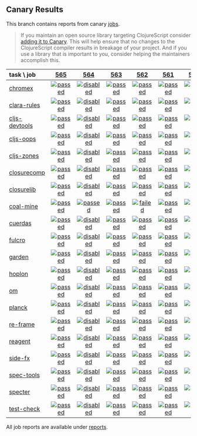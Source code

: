 ## Canary Results

This branch contains reports from canary [jobs](https://github.com/cljs-oss/canary/tree/jobs).

> If you maintain an open source library targeting ClojureScript consider [adding it to Canary](https://github.com/cljs-oss/canary/tree/master#how-to-participate). This will help ensure that no changes to the ClojureScript compiler results in breakage of your project. And if you use a library that is important to you, consider helping the maintainers accomplish this.

[//]: # (begin_overview_table)

| task \ job | <a href="reports/2018/09/08/job-000565-1.10.415-fc66a5a" title="job #565 finished on 2018-09-08">565</a> | <a href="reports/2018/09/07/job-000564-1.10.415-fc66a5a" title="job #564 finished on 2018-09-07">564</a> | <a href="reports/2018/09/07/job-000563-1.10.414-0598b93" title="job #563 finished on 2018-09-07">563</a> | <a href="reports/2018/09/06/job-000562-1.10.416-1d57847" title="job #562 finished on 2018-09-06">562</a> | <a href="reports/2018/09/06/job-000561-1.10.406-4f37076" title="job #561 finished on 2018-09-06">561</a> | <a href="reports/2018/09/05/job-000560-1.10.438-687caa9" title="job #560 finished on 2018-09-05">560</a> | <a href="reports/2018/09/05/job-000559-1.10.406-4f37076" title="job #559 finished on 2018-09-05">559</a> | <a href="reports/2018/09/05/job-000558-1.10.437-38590e6" title="job #558 finished on 2018-09-05">558</a> | <a href="reports/2018/09/04/job-000557-1.10.407-e0b06e3" title="job #557 finished on 2018-09-04">557</a> | <a href="reports/2018/09/04/job-000556-1.10.407-24dd03d" title="job #556 finished on 2018-09-04">556</a> |
| :--- | :---: | :---: | :---: | :---: | :---: | :---: | :---: | :---: | :---: | :---: |
| [chromex](https://github.com/binaryage/chromex) | <a href="reports/2018/09/08/job-000565-1.10.415-fc66a5a#-chromex"><img title="passed" src="http://box.binaryage.com/s-passed.svg"><a> | <a href="reports/2018/09/07/job-000564-1.10.415-fc66a5a#-chromex"><img title="disabled" src="http://box.binaryage.com/s-disabled.svg"><a> | <a href="reports/2018/09/07/job-000563-1.10.414-0598b93#-chromex"><img title="passed" src="http://box.binaryage.com/s-passed.svg"><a> | <a href="reports/2018/09/06/job-000562-1.10.416-1d57847#-chromex"><img title="passed" src="http://box.binaryage.com/s-passed.svg"><a> | <a href="reports/2018/09/06/job-000561-1.10.406-4f37076#-chromex"><img title="passed" src="http://box.binaryage.com/s-passed.svg"><a> | <a href="reports/2018/09/05/job-000560-1.10.438-687caa9#-chromex"><img title="passed" src="http://box.binaryage.com/s-passed.svg"><a> | <a href="reports/2018/09/05/job-000559-1.10.406-4f37076#-chromex"><img title="passed" src="http://box.binaryage.com/s-passed.svg"><a> | <a href="reports/2018/09/05/job-000558-1.10.437-38590e6#-chromex"><img title="passed" src="http://box.binaryage.com/s-passed.svg"><a> | <a href="reports/2018/09/04/job-000557-1.10.407-e0b06e3#-chromex"><img title="passed" src="http://box.binaryage.com/s-passed.svg"><a> | <a href="reports/2018/09/04/job-000556-1.10.407-24dd03d#-chromex"><img title="passed" src="http://box.binaryage.com/s-passed.svg"><a> |
| [clara-rules](https://github.com/cerner/clara-rules) | <a href="reports/2018/09/08/job-000565-1.10.415-fc66a5a#-clara-rules"><img title="passed" src="http://box.binaryage.com/s-passed.svg"><a> | <a href="reports/2018/09/07/job-000564-1.10.415-fc66a5a#-clara-rules"><img title="disabled" src="http://box.binaryage.com/s-disabled.svg"><a> | <a href="reports/2018/09/07/job-000563-1.10.414-0598b93#-clara-rules"><img title="passed" src="http://box.binaryage.com/s-passed.svg"><a> | <a href="reports/2018/09/06/job-000562-1.10.416-1d57847#-clara-rules"><img title="passed" src="http://box.binaryage.com/s-passed.svg"><a> | <a href="reports/2018/09/06/job-000561-1.10.406-4f37076#-clara-rules"><img title="passed" src="http://box.binaryage.com/s-passed.svg"><a> | <a href="reports/2018/09/05/job-000560-1.10.438-687caa9#-clara-rules"><img title="passed" src="http://box.binaryage.com/s-passed.svg"><a> | <a href="reports/2018/09/05/job-000559-1.10.406-4f37076#-clara-rules"><img title="passed" src="http://box.binaryage.com/s-passed.svg"><a> | <a href="reports/2018/09/05/job-000558-1.10.437-38590e6#-clara-rules"><img title="passed" src="http://box.binaryage.com/s-passed.svg"><a> | <a href="reports/2018/09/04/job-000557-1.10.407-e0b06e3#-clara-rules"><img title="passed" src="http://box.binaryage.com/s-passed.svg"><a> | <a href="reports/2018/09/04/job-000556-1.10.407-24dd03d#-clara-rules"><img title="passed" src="http://box.binaryage.com/s-passed.svg"><a> |
| [cljs-devtools](https://github.com/binaryage/cljs-devtools) | <a href="reports/2018/09/08/job-000565-1.10.415-fc66a5a#-cljs-devtools"><img title="passed" src="http://box.binaryage.com/s-passed.svg"><a> | <a href="reports/2018/09/07/job-000564-1.10.415-fc66a5a#-cljs-devtools"><img title="disabled" src="http://box.binaryage.com/s-disabled.svg"><a> | <a href="reports/2018/09/07/job-000563-1.10.414-0598b93#-cljs-devtools"><img title="passed" src="http://box.binaryage.com/s-passed.svg"><a> | <a href="reports/2018/09/06/job-000562-1.10.416-1d57847#-cljs-devtools"><img title="passed" src="http://box.binaryage.com/s-passed.svg"><a> | <a href="reports/2018/09/06/job-000561-1.10.406-4f37076#-cljs-devtools"><img title="passed" src="http://box.binaryage.com/s-passed.svg"><a> | <a href="reports/2018/09/05/job-000560-1.10.438-687caa9#-cljs-devtools"><img title="passed" src="http://box.binaryage.com/s-passed.svg"><a> | <a href="reports/2018/09/05/job-000559-1.10.406-4f37076#-cljs-devtools"><img title="passed" src="http://box.binaryage.com/s-passed.svg"><a> | <a href="reports/2018/09/05/job-000558-1.10.437-38590e6#-cljs-devtools"><img title="passed" src="http://box.binaryage.com/s-passed.svg"><a> | <a href="reports/2018/09/04/job-000557-1.10.407-e0b06e3#-cljs-devtools"><img title="passed" src="http://box.binaryage.com/s-passed.svg"><a> | <a href="reports/2018/09/04/job-000556-1.10.407-24dd03d#-cljs-devtools"><img title="passed" src="http://box.binaryage.com/s-passed.svg"><a> |
| [cljs-oops](https://github.com/binaryage/cljs-oops) | <a href="reports/2018/09/08/job-000565-1.10.415-fc66a5a#-cljs-oops"><img title="passed" src="http://box.binaryage.com/s-passed.svg"><a> | <a href="reports/2018/09/07/job-000564-1.10.415-fc66a5a#-cljs-oops"><img title="disabled" src="http://box.binaryage.com/s-disabled.svg"><a> | <a href="reports/2018/09/07/job-000563-1.10.414-0598b93#-cljs-oops"><img title="passed" src="http://box.binaryage.com/s-passed.svg"><a> | <a href="reports/2018/09/06/job-000562-1.10.416-1d57847#-cljs-oops"><img title="passed" src="http://box.binaryage.com/s-passed.svg"><a> | <a href="reports/2018/09/06/job-000561-1.10.406-4f37076#-cljs-oops"><img title="passed" src="http://box.binaryage.com/s-passed.svg"><a> | <a href="reports/2018/09/05/job-000560-1.10.438-687caa9#-cljs-oops"><img title="passed" src="http://box.binaryage.com/s-passed.svg"><a> | <a href="reports/2018/09/05/job-000559-1.10.406-4f37076#-cljs-oops"><img title="passed" src="http://box.binaryage.com/s-passed.svg"><a> | <a href="reports/2018/09/05/job-000558-1.10.437-38590e6#-cljs-oops"><img title="passed" src="http://box.binaryage.com/s-passed.svg"><a> | <a href="reports/2018/09/04/job-000557-1.10.407-e0b06e3#-cljs-oops"><img title="passed" src="http://box.binaryage.com/s-passed.svg"><a> | <a href="reports/2018/09/04/job-000556-1.10.407-24dd03d#-cljs-oops"><img title="passed" src="http://box.binaryage.com/s-passed.svg"><a> |
| [cljs-zones](https://github.com/binaryage/cljs-zones) | <a href="reports/2018/09/08/job-000565-1.10.415-fc66a5a#-cljs-zones"><img title="passed" src="http://box.binaryage.com/s-passed.svg"><a> | <a href="reports/2018/09/07/job-000564-1.10.415-fc66a5a#-cljs-zones"><img title="disabled" src="http://box.binaryage.com/s-disabled.svg"><a> | <a href="reports/2018/09/07/job-000563-1.10.414-0598b93#-cljs-zones"><img title="passed" src="http://box.binaryage.com/s-passed.svg"><a> | <a href="reports/2018/09/06/job-000562-1.10.416-1d57847#-cljs-zones"><img title="passed" src="http://box.binaryage.com/s-passed.svg"><a> | <a href="reports/2018/09/06/job-000561-1.10.406-4f37076#-cljs-zones"><img title="passed" src="http://box.binaryage.com/s-passed.svg"><a> | <a href="reports/2018/09/05/job-000560-1.10.438-687caa9#-cljs-zones"><img title="passed" src="http://box.binaryage.com/s-passed.svg"><a> | <a href="reports/2018/09/05/job-000559-1.10.406-4f37076#-cljs-zones"><img title="passed" src="http://box.binaryage.com/s-passed.svg"><a> | <a href="reports/2018/09/05/job-000558-1.10.437-38590e6#-cljs-zones"><img title="passed" src="http://box.binaryage.com/s-passed.svg"><a> | <a href="reports/2018/09/04/job-000557-1.10.407-e0b06e3#-cljs-zones"><img title="passed" src="http://box.binaryage.com/s-passed.svg"><a> | <a href="reports/2018/09/04/job-000556-1.10.407-24dd03d#-cljs-zones"><img title="passed" src="http://box.binaryage.com/s-passed.svg"><a> |
| [closurecomp](https://github.com/mfikes/closurecomp) | <a href="reports/2018/09/08/job-000565-1.10.415-fc66a5a#-closurecomp"><img title="passed" src="http://box.binaryage.com/s-passed.svg"><a> | <a href="reports/2018/09/07/job-000564-1.10.415-fc66a5a#-closurecomp"><img title="disabled" src="http://box.binaryage.com/s-disabled.svg"><a> | <a href="reports/2018/09/07/job-000563-1.10.414-0598b93#-closurecomp"><img title="passed" src="http://box.binaryage.com/s-passed.svg"><a> | <a href="reports/2018/09/06/job-000562-1.10.416-1d57847#-closurecomp"><img title="passed" src="http://box.binaryage.com/s-passed.svg"><a> | <a href="reports/2018/09/06/job-000561-1.10.406-4f37076#-closurecomp"><img title="passed" src="http://box.binaryage.com/s-passed.svg"><a> | <a href="reports/2018/09/05/job-000560-1.10.438-687caa9#-closurecomp"><img title="passed" src="http://box.binaryage.com/s-passed.svg"><a> | <a href="reports/2018/09/05/job-000559-1.10.406-4f37076#-closurecomp"><img title="passed" src="http://box.binaryage.com/s-passed.svg"><a> | <a href="reports/2018/09/05/job-000558-1.10.437-38590e6#-closurecomp"><img title="passed" src="http://box.binaryage.com/s-passed.svg"><a> | <a href="reports/2018/09/04/job-000557-1.10.407-e0b06e3#-closurecomp"><img title="passed" src="http://box.binaryage.com/s-passed.svg"><a> | <a href="reports/2018/09/04/job-000556-1.10.407-24dd03d#-closurecomp"><img title="passed" src="http://box.binaryage.com/s-passed.svg"><a> |
| [closurelib](https://github.com/mfikes/closurelib) | <a href="reports/2018/09/08/job-000565-1.10.415-fc66a5a#-closurelib"><img title="passed" src="http://box.binaryage.com/s-passed.svg"><a> | <a href="reports/2018/09/07/job-000564-1.10.415-fc66a5a#-closurelib"><img title="disabled" src="http://box.binaryage.com/s-disabled.svg"><a> | <a href="reports/2018/09/07/job-000563-1.10.414-0598b93#-closurelib"><img title="passed" src="http://box.binaryage.com/s-passed.svg"><a> | <a href="reports/2018/09/06/job-000562-1.10.416-1d57847#-closurelib"><img title="passed" src="http://box.binaryage.com/s-passed.svg"><a> | <a href="reports/2018/09/06/job-000561-1.10.406-4f37076#-closurelib"><img title="passed" src="http://box.binaryage.com/s-passed.svg"><a> | <a href="reports/2018/09/05/job-000560-1.10.438-687caa9#-closurelib"><img title="passed" src="http://box.binaryage.com/s-passed.svg"><a> | <a href="reports/2018/09/05/job-000559-1.10.406-4f37076#-closurelib"><img title="passed" src="http://box.binaryage.com/s-passed.svg"><a> | <a href="reports/2018/09/05/job-000558-1.10.437-38590e6#-closurelib"><img title="passed" src="http://box.binaryage.com/s-passed.svg"><a> | <a href="reports/2018/09/04/job-000557-1.10.407-e0b06e3#-closurelib"><img title="passed" src="http://box.binaryage.com/s-passed.svg"><a> | <a href="reports/2018/09/04/job-000556-1.10.407-24dd03d#-closurelib"><img title="failed" src="http://box.binaryage.com/s-failed.svg"><a> |
| [coal-mine](https://github.com/mfikes/coal-mine) | <a href="reports/2018/09/08/job-000565-1.10.415-fc66a5a#-coal-mine"><img title="passed" src="http://box.binaryage.com/s-passed.svg"><a> | <a href="reports/2018/09/07/job-000564-1.10.415-fc66a5a#-coal-mine"><img title="passed" src="http://box.binaryage.com/s-passed.svg"><a> | <a href="reports/2018/09/07/job-000563-1.10.414-0598b93#-coal-mine"><img title="passed" src="http://box.binaryage.com/s-passed.svg"><a> | <a href="reports/2018/09/06/job-000562-1.10.416-1d57847#-coal-mine"><img title="failed" src="http://box.binaryage.com/s-failed.svg"><a> | <a href="reports/2018/09/06/job-000561-1.10.406-4f37076#-coal-mine"><img title="passed" src="http://box.binaryage.com/s-passed.svg"><a> | <a href="reports/2018/09/05/job-000560-1.10.438-687caa9#-coal-mine"><img title="passed" src="http://box.binaryage.com/s-passed.svg"><a> | <a href="reports/2018/09/05/job-000559-1.10.406-4f37076#-coal-mine"><img title="passed" src="http://box.binaryage.com/s-passed.svg"><a> | <a href="reports/2018/09/05/job-000558-1.10.437-38590e6#-coal-mine"><img title="passed" src="http://box.binaryage.com/s-passed.svg"><a> | <a href="reports/2018/09/04/job-000557-1.10.407-e0b06e3#-coal-mine"><img title="passed" src="http://box.binaryage.com/s-passed.svg"><a> | <a href="reports/2018/09/04/job-000556-1.10.407-24dd03d#-coal-mine"><img title="passed" src="http://box.binaryage.com/s-passed.svg"><a> |
| [cuerdas](https://github.com/funcool/cuerdas) | <a href="reports/2018/09/08/job-000565-1.10.415-fc66a5a#-cuerdas"><img title="passed" src="http://box.binaryage.com/s-passed.svg"><a> | <a href="reports/2018/09/07/job-000564-1.10.415-fc66a5a#-cuerdas"><img title="disabled" src="http://box.binaryage.com/s-disabled.svg"><a> | <a href="reports/2018/09/07/job-000563-1.10.414-0598b93#-cuerdas"><img title="passed" src="http://box.binaryage.com/s-passed.svg"><a> | <a href="reports/2018/09/06/job-000562-1.10.416-1d57847#-cuerdas"><img title="passed" src="http://box.binaryage.com/s-passed.svg"><a> | <a href="reports/2018/09/06/job-000561-1.10.406-4f37076#-cuerdas"><img title="passed" src="http://box.binaryage.com/s-passed.svg"><a> | <a href="reports/2018/09/05/job-000560-1.10.438-687caa9#-cuerdas"><img title="passed" src="http://box.binaryage.com/s-passed.svg"><a> | <a href="reports/2018/09/05/job-000559-1.10.406-4f37076#-cuerdas"><img title="passed" src="http://box.binaryage.com/s-passed.svg"><a> | <a href="reports/2018/09/05/job-000558-1.10.437-38590e6#-cuerdas"><img title="passed" src="http://box.binaryage.com/s-passed.svg"><a> | <a href="reports/2018/09/04/job-000557-1.10.407-e0b06e3#-cuerdas"><img title="passed" src="http://box.binaryage.com/s-passed.svg"><a> | <a href="reports/2018/09/04/job-000556-1.10.407-24dd03d#-cuerdas"><img title="passed" src="http://box.binaryage.com/s-passed.svg"><a> |
| [fulcro](https://github.com/fulcrologic/fulcro) | <a href="reports/2018/09/08/job-000565-1.10.415-fc66a5a#-fulcro"><img title="passed" src="http://box.binaryage.com/s-passed.svg"><a> | <a href="reports/2018/09/07/job-000564-1.10.415-fc66a5a#-fulcro"><img title="disabled" src="http://box.binaryage.com/s-disabled.svg"><a> | <a href="reports/2018/09/07/job-000563-1.10.414-0598b93#-fulcro"><img title="passed" src="http://box.binaryage.com/s-passed.svg"><a> | <a href="reports/2018/09/06/job-000562-1.10.416-1d57847#-fulcro"><img title="passed" src="http://box.binaryage.com/s-passed.svg"><a> | <a href="reports/2018/09/06/job-000561-1.10.406-4f37076#-fulcro"><img title="passed" src="http://box.binaryage.com/s-passed.svg"><a> | <a href="reports/2018/09/05/job-000560-1.10.438-687caa9#-fulcro"><img title="passed" src="http://box.binaryage.com/s-passed.svg"><a> | <a href="reports/2018/09/05/job-000559-1.10.406-4f37076#-fulcro"><img title="passed" src="http://box.binaryage.com/s-passed.svg"><a> | <a href="reports/2018/09/05/job-000558-1.10.437-38590e6#-fulcro"><img title="passed" src="http://box.binaryage.com/s-passed.svg"><a> | <a href="reports/2018/09/04/job-000557-1.10.407-e0b06e3#-fulcro"><img title="passed" src="http://box.binaryage.com/s-passed.svg"><a> | <a href="reports/2018/09/04/job-000556-1.10.407-24dd03d#-fulcro"><img title="passed" src="http://box.binaryage.com/s-passed.svg"><a> |
| [garden](https://github.com/noprompt/garden) | <a href="reports/2018/09/08/job-000565-1.10.415-fc66a5a#-garden"><img title="passed" src="http://box.binaryage.com/s-passed.svg"><a> | <a href="reports/2018/09/07/job-000564-1.10.415-fc66a5a#-garden"><img title="disabled" src="http://box.binaryage.com/s-disabled.svg"><a> | <a href="reports/2018/09/07/job-000563-1.10.414-0598b93#-garden"><img title="passed" src="http://box.binaryage.com/s-passed.svg"><a> | <a href="reports/2018/09/06/job-000562-1.10.416-1d57847#-garden"><img title="passed" src="http://box.binaryage.com/s-passed.svg"><a> | <a href="reports/2018/09/06/job-000561-1.10.406-4f37076#-garden"><img title="passed" src="http://box.binaryage.com/s-passed.svg"><a> | <a href="reports/2018/09/05/job-000560-1.10.438-687caa9#-garden"><img title="passed" src="http://box.binaryage.com/s-passed.svg"><a> | <a href="reports/2018/09/05/job-000559-1.10.406-4f37076#-garden"><img title="passed" src="http://box.binaryage.com/s-passed.svg"><a> | <a href="reports/2018/09/05/job-000558-1.10.437-38590e6#-garden"><img title="passed" src="http://box.binaryage.com/s-passed.svg"><a> | <a href="reports/2018/09/04/job-000557-1.10.407-e0b06e3#-garden"><img title="passed" src="http://box.binaryage.com/s-passed.svg"><a> | <a href="reports/2018/09/04/job-000556-1.10.407-24dd03d#-garden"><img title="passed" src="http://box.binaryage.com/s-passed.svg"><a> |
| [hoplon](https://github.com/hoplon/hoplon) | <a href="reports/2018/09/08/job-000565-1.10.415-fc66a5a#-hoplon"><img title="passed" src="http://box.binaryage.com/s-passed.svg"><a> | <a href="reports/2018/09/07/job-000564-1.10.415-fc66a5a#-hoplon"><img title="disabled" src="http://box.binaryage.com/s-disabled.svg"><a> | <a href="reports/2018/09/07/job-000563-1.10.414-0598b93#-hoplon"><img title="passed" src="http://box.binaryage.com/s-passed.svg"><a> | <a href="reports/2018/09/06/job-000562-1.10.416-1d57847#-hoplon"><img title="passed" src="http://box.binaryage.com/s-passed.svg"><a> | <a href="reports/2018/09/06/job-000561-1.10.406-4f37076#-hoplon"><img title="passed" src="http://box.binaryage.com/s-passed.svg"><a> | <a href="reports/2018/09/05/job-000560-1.10.438-687caa9#-hoplon"><img title="passed" src="http://box.binaryage.com/s-passed.svg"><a> | <a href="reports/2018/09/05/job-000559-1.10.406-4f37076#-hoplon"><img title="passed" src="http://box.binaryage.com/s-passed.svg"><a> | <a href="reports/2018/09/05/job-000558-1.10.437-38590e6#-hoplon"><img title="passed" src="http://box.binaryage.com/s-passed.svg"><a> | <a href="reports/2018/09/04/job-000557-1.10.407-e0b06e3#-hoplon"><img title="passed" src="http://box.binaryage.com/s-passed.svg"><a> | <a href="reports/2018/09/04/job-000556-1.10.407-24dd03d#-hoplon"><img title="passed" src="http://box.binaryage.com/s-passed.svg"><a> |
| [om](https://github.com/omcljs/om) | <a href="reports/2018/09/08/job-000565-1.10.415-fc66a5a#-om"><img title="passed" src="http://box.binaryage.com/s-passed.svg"><a> | <a href="reports/2018/09/07/job-000564-1.10.415-fc66a5a#-om"><img title="disabled" src="http://box.binaryage.com/s-disabled.svg"><a> | <a href="reports/2018/09/07/job-000563-1.10.414-0598b93#-om"><img title="passed" src="http://box.binaryage.com/s-passed.svg"><a> | <a href="reports/2018/09/06/job-000562-1.10.416-1d57847#-om"><img title="passed" src="http://box.binaryage.com/s-passed.svg"><a> | <a href="reports/2018/09/06/job-000561-1.10.406-4f37076#-om"><img title="passed" src="http://box.binaryage.com/s-passed.svg"><a> | <a href="reports/2018/09/05/job-000560-1.10.438-687caa9#-om"><img title="passed" src="http://box.binaryage.com/s-passed.svg"><a> | <a href="reports/2018/09/05/job-000559-1.10.406-4f37076#-om"><img title="passed" src="http://box.binaryage.com/s-passed.svg"><a> | <a href="reports/2018/09/05/job-000558-1.10.437-38590e6#-om"><img title="passed" src="http://box.binaryage.com/s-passed.svg"><a> | <a href="reports/2018/09/04/job-000557-1.10.407-e0b06e3#-om"><img title="passed" src="http://box.binaryage.com/s-passed.svg"><a> | <a href="reports/2018/09/04/job-000556-1.10.407-24dd03d#-om"><img title="passed" src="http://box.binaryage.com/s-passed.svg"><a> |
| [planck](https://github.com/planck-repl/planck) | <a href="reports/2018/09/08/job-000565-1.10.415-fc66a5a#-planck"><img title="passed" src="http://box.binaryage.com/s-passed.svg"><a> | <a href="reports/2018/09/07/job-000564-1.10.415-fc66a5a#-planck"><img title="disabled" src="http://box.binaryage.com/s-disabled.svg"><a> | <a href="reports/2018/09/07/job-000563-1.10.414-0598b93#-planck"><img title="passed" src="http://box.binaryage.com/s-passed.svg"><a> | <a href="reports/2018/09/06/job-000562-1.10.416-1d57847#-planck"><img title="passed" src="http://box.binaryage.com/s-passed.svg"><a> | <a href="reports/2018/09/06/job-000561-1.10.406-4f37076#-planck"><img title="passed" src="http://box.binaryage.com/s-passed.svg"><a> | <a href="reports/2018/09/05/job-000560-1.10.438-687caa9#-planck"><img title="passed" src="http://box.binaryage.com/s-passed.svg"><a> | <a href="reports/2018/09/05/job-000559-1.10.406-4f37076#-planck"><img title="passed" src="http://box.binaryage.com/s-passed.svg"><a> | <a href="reports/2018/09/05/job-000558-1.10.437-38590e6#-planck"><img title="passed" src="http://box.binaryage.com/s-passed.svg"><a> | <a href="reports/2018/09/04/job-000557-1.10.407-e0b06e3#-planck"><img title="passed" src="http://box.binaryage.com/s-passed.svg"><a> | <a href="reports/2018/09/04/job-000556-1.10.407-24dd03d#-planck"><img title="failed" src="http://box.binaryage.com/s-failed.svg"><a> |
| [re-frame](https://github.com/Day8/re-frame) | <a href="reports/2018/09/08/job-000565-1.10.415-fc66a5a#-re-frame"><img title="passed" src="http://box.binaryage.com/s-passed.svg"><a> | <a href="reports/2018/09/07/job-000564-1.10.415-fc66a5a#-re-frame"><img title="disabled" src="http://box.binaryage.com/s-disabled.svg"><a> | <a href="reports/2018/09/07/job-000563-1.10.414-0598b93#-re-frame"><img title="passed" src="http://box.binaryage.com/s-passed.svg"><a> | <a href="reports/2018/09/06/job-000562-1.10.416-1d57847#-re-frame"><img title="passed" src="http://box.binaryage.com/s-passed.svg"><a> | <a href="reports/2018/09/06/job-000561-1.10.406-4f37076#-re-frame"><img title="passed" src="http://box.binaryage.com/s-passed.svg"><a> | <a href="reports/2018/09/05/job-000560-1.10.438-687caa9#-re-frame"><img title="passed" src="http://box.binaryage.com/s-passed.svg"><a> | <a href="reports/2018/09/05/job-000559-1.10.406-4f37076#-re-frame"><img title="passed" src="http://box.binaryage.com/s-passed.svg"><a> | <a href="reports/2018/09/05/job-000558-1.10.437-38590e6#-re-frame"><img title="passed" src="http://box.binaryage.com/s-passed.svg"><a> | <a href="reports/2018/09/04/job-000557-1.10.407-e0b06e3#-re-frame"><img title="passed" src="http://box.binaryage.com/s-passed.svg"><a> | <a href="reports/2018/09/04/job-000556-1.10.407-24dd03d#-re-frame"><img title="passed" src="http://box.binaryage.com/s-passed.svg"><a> |
| [reagent](https://github.com/reagent-project/reagent) | <a href="reports/2018/09/08/job-000565-1.10.415-fc66a5a#-reagent"><img title="passed" src="http://box.binaryage.com/s-passed.svg"><a> | <a href="reports/2018/09/07/job-000564-1.10.415-fc66a5a#-reagent"><img title="disabled" src="http://box.binaryage.com/s-disabled.svg"><a> | <a href="reports/2018/09/07/job-000563-1.10.414-0598b93#-reagent"><img title="passed" src="http://box.binaryage.com/s-passed.svg"><a> | <a href="reports/2018/09/06/job-000562-1.10.416-1d57847#-reagent"><img title="passed" src="http://box.binaryage.com/s-passed.svg"><a> | <a href="reports/2018/09/06/job-000561-1.10.406-4f37076#-reagent"><img title="passed" src="http://box.binaryage.com/s-passed.svg"><a> | <a href="reports/2018/09/05/job-000560-1.10.438-687caa9#-reagent"><img title="passed" src="http://box.binaryage.com/s-passed.svg"><a> | <a href="reports/2018/09/05/job-000559-1.10.406-4f37076#-reagent"><img title="failed" src="http://box.binaryage.com/s-failed.svg"><a> | <a href="reports/2018/09/05/job-000558-1.10.437-38590e6#-reagent"><img title="failed" src="http://box.binaryage.com/s-failed.svg"><a> | <a href="reports/2018/09/04/job-000557-1.10.407-e0b06e3#-reagent"><img title="passed" src="http://box.binaryage.com/s-passed.svg"><a> | <a href="reports/2018/09/04/job-000556-1.10.407-24dd03d#-reagent"><img title="passed" src="http://box.binaryage.com/s-passed.svg"><a> |
| [side-fx](https://github.com/cljsrn/side-fx) | <a href="reports/2018/09/08/job-000565-1.10.415-fc66a5a#-side-fx"><img title="passed" src="http://box.binaryage.com/s-passed.svg"><a> | <a href="reports/2018/09/07/job-000564-1.10.415-fc66a5a#-side-fx"><img title="disabled" src="http://box.binaryage.com/s-disabled.svg"><a> | <a href="reports/2018/09/07/job-000563-1.10.414-0598b93#-side-fx"><img title="passed" src="http://box.binaryage.com/s-passed.svg"><a> | <a href="reports/2018/09/06/job-000562-1.10.416-1d57847#-side-fx"><img title="passed" src="http://box.binaryage.com/s-passed.svg"><a> | <a href="reports/2018/09/06/job-000561-1.10.406-4f37076#-side-fx"><img title="passed" src="http://box.binaryage.com/s-passed.svg"><a> | <a href="reports/2018/09/05/job-000560-1.10.438-687caa9#-side-fx"><img title="passed" src="http://box.binaryage.com/s-passed.svg"><a> | <a href="reports/2018/09/05/job-000559-1.10.406-4f37076#-side-fx"><img title="passed" src="http://box.binaryage.com/s-passed.svg"><a> | <a href="reports/2018/09/05/job-000558-1.10.437-38590e6#-side-fx"><img title="passed" src="http://box.binaryage.com/s-passed.svg"><a> | <a href="reports/2018/09/04/job-000557-1.10.407-e0b06e3#-side-fx"><img title="passed" src="http://box.binaryage.com/s-passed.svg"><a> | <a href="reports/2018/09/04/job-000556-1.10.407-24dd03d#-side-fx"><img title="passed" src="http://box.binaryage.com/s-passed.svg"><a> |
| [spec-tools](https://github.com/metosin/spec-tools) | <a href="reports/2018/09/08/job-000565-1.10.415-fc66a5a#-spec-tools"><img title="passed" src="http://box.binaryage.com/s-passed.svg"><a> | <a href="reports/2018/09/07/job-000564-1.10.415-fc66a5a#-spec-tools"><img title="disabled" src="http://box.binaryage.com/s-disabled.svg"><a> | <a href="reports/2018/09/07/job-000563-1.10.414-0598b93#-spec-tools"><img title="passed" src="http://box.binaryage.com/s-passed.svg"><a> | <a href="reports/2018/09/06/job-000562-1.10.416-1d57847#-spec-tools"><img title="passed" src="http://box.binaryage.com/s-passed.svg"><a> | <a href="reports/2018/09/06/job-000561-1.10.406-4f37076#-spec-tools"><img title="passed" src="http://box.binaryage.com/s-passed.svg"><a> | <a href="reports/2018/09/05/job-000560-1.10.438-687caa9#-spec-tools"><img title="passed" src="http://box.binaryage.com/s-passed.svg"><a> | <a href="reports/2018/09/05/job-000559-1.10.406-4f37076#-spec-tools"><img title="passed" src="http://box.binaryage.com/s-passed.svg"><a> | <a href="reports/2018/09/05/job-000558-1.10.437-38590e6#-spec-tools"><img title="passed" src="http://box.binaryage.com/s-passed.svg"><a> | <a href="reports/2018/09/04/job-000557-1.10.407-e0b06e3#-spec-tools"><img title="passed" src="http://box.binaryage.com/s-passed.svg"><a> | <a href="reports/2018/09/04/job-000556-1.10.407-24dd03d#-spec-tools"><img title="passed" src="http://box.binaryage.com/s-passed.svg"><a> |
| [specter](https://github.com/nathanmarz/specter) | <a href="reports/2018/09/08/job-000565-1.10.415-fc66a5a#-specter"><img title="passed" src="http://box.binaryage.com/s-passed.svg"><a> | <a href="reports/2018/09/07/job-000564-1.10.415-fc66a5a#-specter"><img title="disabled" src="http://box.binaryage.com/s-disabled.svg"><a> | <a href="reports/2018/09/07/job-000563-1.10.414-0598b93#-specter"><img title="passed" src="http://box.binaryage.com/s-passed.svg"><a> | <a href="reports/2018/09/06/job-000562-1.10.416-1d57847#-specter"><img title="passed" src="http://box.binaryage.com/s-passed.svg"><a> | <a href="reports/2018/09/06/job-000561-1.10.406-4f37076#-specter"><img title="passed" src="http://box.binaryage.com/s-passed.svg"><a> | <a href="reports/2018/09/05/job-000560-1.10.438-687caa9#-specter"><img title="passed" src="http://box.binaryage.com/s-passed.svg"><a> | <a href="reports/2018/09/05/job-000559-1.10.406-4f37076#-specter"><img title="passed" src="http://box.binaryage.com/s-passed.svg"><a> | <a href="reports/2018/09/05/job-000558-1.10.437-38590e6#-specter"><img title="passed" src="http://box.binaryage.com/s-passed.svg"><a> | <a href="reports/2018/09/04/job-000557-1.10.407-e0b06e3#-specter"><img title="passed" src="http://box.binaryage.com/s-passed.svg"><a> | <a href="reports/2018/09/04/job-000556-1.10.407-24dd03d#-specter"><img title="passed" src="http://box.binaryage.com/s-passed.svg"><a> |
| [test-check](https://github.com/clojure/test.check) | <a href="reports/2018/09/08/job-000565-1.10.415-fc66a5a#-test-check"><img title="passed" src="http://box.binaryage.com/s-passed.svg"><a> | <a href="reports/2018/09/07/job-000564-1.10.415-fc66a5a#-test-check"><img title="disabled" src="http://box.binaryage.com/s-disabled.svg"><a> | <a href="reports/2018/09/07/job-000563-1.10.414-0598b93#-test-check"><img title="passed" src="http://box.binaryage.com/s-passed.svg"><a> | <a href="reports/2018/09/06/job-000562-1.10.416-1d57847#-test-check"><img title="passed" src="http://box.binaryage.com/s-passed.svg"><a> | <a href="reports/2018/09/06/job-000561-1.10.406-4f37076#-test-check"><img title="passed" src="http://box.binaryage.com/s-passed.svg"><a> | <a href="reports/2018/09/05/job-000560-1.10.438-687caa9#-test-check"><img title="passed" src="http://box.binaryage.com/s-passed.svg"><a> | <a href="reports/2018/09/05/job-000559-1.10.406-4f37076#-test-check"><img title="passed" src="http://box.binaryage.com/s-passed.svg"><a> | <a href="reports/2018/09/05/job-000558-1.10.437-38590e6#-test-check"><img title="passed" src="http://box.binaryage.com/s-passed.svg"><a> | <a href="reports/2018/09/04/job-000557-1.10.407-e0b06e3#-test-check"><img title="passed" src="http://box.binaryage.com/s-passed.svg"><a> | <a href="reports/2018/09/04/job-000556-1.10.407-24dd03d#-test-check"><img title="passed" src="http://box.binaryage.com/s-passed.svg"><a> |

[//]: # (end_overview_table)

All job reports are available under [reports](reports).
